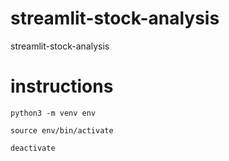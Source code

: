 # streamlit-stock-analysis
streamlit-stock-analysis

# instructions

```
python3 -m venv env

source env/bin/activate

deactivate
```
